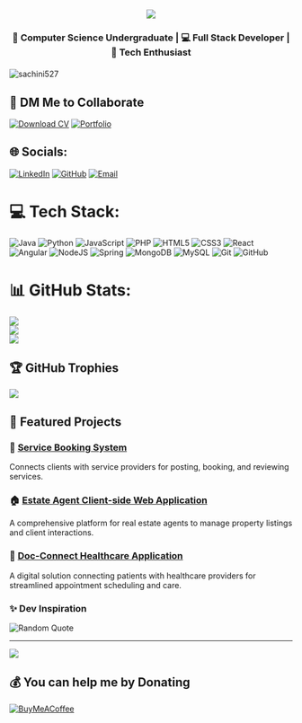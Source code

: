 <h1 align="center">
    <img src="https://readme-typing-svg.herokuapp.com/?font=Righteous&size=35&center=true&vCenter=true&width=500&height=70&duration=4000&lines=Hi+There!+👋;+I'm+Sachini+Peduruhewa!;" />
</h1>

<div align="center" style="margin: 20px 0">
  <h3>
    🌟 <strong>Computer Science Undergraduate</strong> | 
    💻 <strong>Full Stack Developer</strong> | 
    🚀 <strong>Tech Enthusiast</strong>
  </h3>
</div>

<p align="left"> <img src="https://komarev.com/ghpvc/?username=Sachini527&label=Profile%20views&color=0e75b6&style=flat" alt="sachini527" /> </p>

## 📩 DM Me to Collaborate
[![Download CV](https://img.shields.io/badge/Download_CV-FF5722?style=for-the-badge&logo=adobe-acrobat-reader&logoColor=white)](https://drive.google.com/drive/folders/1IHiUzSXBtz2nkxEhsDqve4ItIgAIk1CV) 
[![Portfolio](https://img.shields.io/badge/View_Portfolio-0077B5?style=for-the-badge&logo=internet-explorer&logoColor=white)](http://sachinipeduruhewa.me/)

## 🌐 Socials:
[![LinkedIn](https://img.shields.io/badge/LinkedIn-%230077B5.svg?logo=linkedin&logoColor=white)](https://www.linkedin.com/in/sachini-peduruhewa-784633292/) [![GitHub](https://img.shields.io/badge/GitHub-%23121011.svg?logo=github&logoColor=white)](https://github.com/Sachini527) [![Email](https://img.shields.io/badge/Email-D14836?logo=gmail&logoColor=white)](mailto:sachinipeduruhewa@gmail.com)

# 💻 Tech Stack:
![Java](https://img.shields.io/badge/java-%23ED8B00.svg?style=for-the-badge&logo=openjdk&logoColor=white) ![Python](https://img.shields.io/badge/python-3670A0?style=for-the-badge&logo=python&logoColor=ffdd54) ![JavaScript](https://img.shields.io/badge/javascript-%23323330.svg?style=for-the-badge&logo=javascript&logoColor=%23F7DF1E) ![PHP](https://img.shields.io/badge/php-%23777BB4.svg?style=for-the-badge&logo=php&logoColor=white) ![HTML5](https://img.shields.io/badge/html5-%23E34F26.svg?style=for-the-badge&logo=html5&logoColor=white) ![CSS3](https://img.shields.io/badge/css3-%231572B6.svg?style=for-the-badge&logo=css3&logoColor=white) ![React](https://img.shields.io/badge/react-%2320232a.svg?style=for-the-badge&logo=react&logoColor=%2361DAFB) ![Angular](https://img.shields.io/badge/angular-%23DD0031.svg?style=for-the-badge&logo=angular&logoColor=white) ![NodeJS](https://img.shields.io/badge/node.js-6DA55F?style=for-the-badge&logo=node.js&logoColor=white) ![Spring](https://img.shields.io/badge/spring-%236DB33F.svg?style=for-the-badge&logo=spring&logoColor=white) ![MongoDB](https://img.shields.io/badge/MongoDB-%234ea94b.svg?style=for-the-badge&logo=mongodb&logoColor=white) ![MySQL](https://img.shields.io/badge/mysql-4479A1.svg?style=for-the-badge&logo=mysql&logoColor=white) ![Git](https://img.shields.io/badge/git-%23F05033.svg?style=for-the-badge&logo=git&logoColor=white) ![GitHub](https://img.shields.io/badge/github-%23121011.svg?style=for-the-badge&logo=github&logoColor=white)

# 📊 GitHub Stats:
![](https://github-readme-stats.vercel.app/api?username=Sachini527&theme=radical&hide_border=false&include_all_commits=true&count_private=true)<br/>
![](https://github-readme-streak-stats.herokuapp.com/?user=Sachini527&theme=radical&hide_border=false)<br/>
![](https://github-readme-stats.vercel.app/api/top-langs/?username=Sachini527&theme=radical&hide_border=false&include_all_commits=true&count_private=true&layout=compact)

## 🏆 GitHub Trophies
![](https://github-profile-trophy.vercel.app/?username=Sachini527&theme=radical&no-frame=false&no-bg=true&margin-w=4)

## 🚀 Featured Projects

### 🔧 [Service Booking System](https://github.com/Sachini527/Service-Booking-System)
Connects clients with service providers for posting, booking, and reviewing services.

### 🏠 [Estate Agent Client-side Web Application](https://github.com/Sachini527/Estate-Agent-Client-side-Web-Application)
A comprehensive platform for real estate agents to manage property listings and client interactions.

### 🌟 [Doc-Connect Healthcare Application](https://github.com/Sachini527/Doc-Connect-Healthcare-Application)
A digital solution connecting patients with healthcare providers for streamlined appointment scheduling and care.

### ✨ Dev Inspiration
![Random Quote](https://quotes-github-readme.vercel.app/api?type=horizontal&theme=radical)

---
[![](https://visitcount.itsvg.in/api?id=Sachini527&icon=0&color=0)](https://visitcount.itsvg.in)

## 💰 You can help me by Donating
[![BuyMeACoffee](https://img.shields.io/badge/Buy%20Me%20a%20Coffee-ffdd00?style=for-the-badge&logo=buy-me-a-coffee&logoColor=black)](https://buymeacoffee.com/sachinipeduruhewa) 

<!-- Proudly created with GPRM ( https://gprm.itsvg.in ) -->
